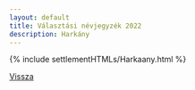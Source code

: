 ```yaml
---
layout: default
title: Választási névjegyzék 2022
description: Harkány
---
```


{% include settlementHTMLs/Harkaany.html %}

[Vissza](./)
